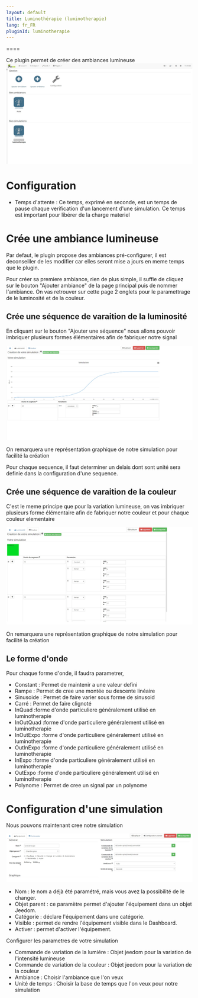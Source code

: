 ```yaml
---
layout: default
title: Luminothérapie (luminotherapie)
lang: fr_FR
pluginId: luminotherapie
---
```


====

Ce plugin permet de créer des ambiances lumineuse
![introduction01](../images/luminotherapie_screenshot_Configuration.jpg)

Configuration
====

* Temps d'attente : Ce temps, exprimé en seconde, est un temps de pause chaque verification d'un lancement d'une simulation. Ce temps est important pour libérer de la charge materiel

Crée une ambiance lumineuse
====

Par defaut, le plugin propose des ambiances pré-configurer, il est deconseiller de les modifier car elles seront mise a jours en meme temps que le plugin.

Pour créer sa premiere ambiance, rien de plus simple, il suffie de cliquez sur le bouton "Ajouter ambiance" de la page principal puis de nommer l'ambiance.
On vas retrouver sur cette page 2 onglets pour le paramettrage de le luminosité et de la couleur.

Crée une séquence de varaition de la luminosité
----

En cliquant sur le bouton "Ajouter une séquence" nous allons pouvoir imbriquer plusieurs formes élémentaires afin de fabriquer notre signal
			
![introduction02](../images/luminotherapie_screenshot_ConfigurationAmbianceLum.jpg)

On remarquera une représentation graphique de notre simulation pour facilité la création

Pour chaque sequence, il faut determiner un delais dont sont unité sera definie dans la configuration d'une sequence.


Crée une séquence de varaition de la couleur
-----

C'est le meme principe que pour la variation lumineuse, on vas imbriquer plusieurs forme élémentaire afin de fabriquer notre couleur et pour chaque couleur elementaire

![introduction03](../images/luminotherapie_screenshot_ConfigurationAmbianceCouleur.jpg)

On remarquera une représentation graphique de notre simulation pour facilité la création

Le forme d'onde
-----

Pour chaque forme d'onde, il faudra parametrer, 
* Constant : Permet de maintenir a une valeur defini
* Rampe : Permet de cree une montée ou descente linéaire
* Sinusoide : Permet de faire varier sous forme de sinusoid
* Carré : Permet de faire clignoté
* InQuad :forme d'onde particuliere généralement utilisé en luminotherapie
* InOutQuad :forme d'onde particuliere généralement utilisé en luminotherapie
* InOutExpo :forme d'onde particuliere généralement utilisé en luminotherapie
* OutInExpo :forme d'onde particuliere généralement utilisé en luminotherapie
* InExpo :forme d'onde particuliere généralement utilisé en luminotherapie
* OutExpo :forme d'onde particuliere généralement utilisé en luminotherapie
* Polynome : Permet de cree un signal par un polynome

Configuration d'une simulation
====

Nous pouvons maintenant cree notre simulation 
		
![introduction04](../images/ConfigurationGeneral.jpg)

* Nom  : le nom a déjà été paramétré, mais vous avez la possibilité de le changer.		
* Objet parent : ce paramètre permet d'ajouter l'équipement dans un objet Jeedom.		
* Catégorie : déclare l'équipement dans une catégorie.		
* Visible : permet de rendre l'équipement visible dans le Dashboard.		
* Activer : permet d'activer l'équipement.		

Configurer les parametres de votre simulation
* Commande de variation de la lumiére : Objet jeedom pour la variation de l'intensité lumineuse
* Commande de variation de la couleur : Objet jeedom pour la variation de la couleur
* Ambiance : Choisir l'ambiance que l'on veux
* Unité de temps : Choisir la base de temps que l'on veux pour notre simulation
